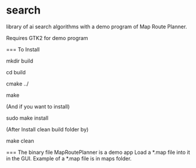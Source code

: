 search
======

library of ai search algorithms
with a demo program of Map Route Planner.

Requires GTK2 for demo program

===
To Install

mkdir build

cd build

cmake ../

make

(And if you want to install)

sudo make install

(After Install clean build folder by)

make clean

===
The binary file MapRoutePlanner is a demo app
Load a *.map file into it in the GUI.
Example of a *.map file is in maps folder.
